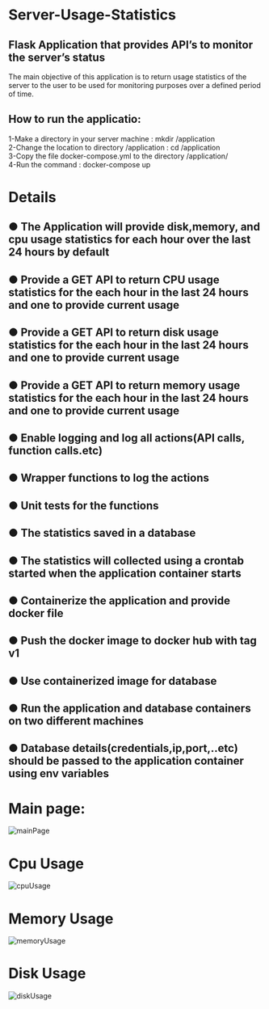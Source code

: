 # Server-Usage-Statistics

## Flask Application that provides API’s to monitor the server’s status
The main objective of this application is to return usage statistics of the server to the user to be
used for monitoring purposes over a defined period of time.

## How to run the applicatio:
1-Make a directory in your server machine : mkdir /application   
2-Change the location to directory /application : cd /application   
3-Copy the file docker-compose.yml to the directory /application/   
4-Run the command : docker-compose up  

# Details

## ● The Application will provide disk,memory, and cpu usage statistics for each hour over the last 24 hours by default
## ● Provide a GET API to return CPU usage statistics for the each hour in the last 24 hours and one to provide current usage
## ● Provide a GET API to return disk usage statistics for the each hour in the last 24 hours and one to provide current usage
## ● Provide a GET API to return memory usage statistics for the each hour in the last 24 hours and one to provide current usage
## ● Enable logging and log all actions(API calls, function calls.etc)
## ● Wrapper functions to log the actions
## ● Unit tests for the functions
## ● The statistics saved in a database
## ● The statistics will collected using a crontab started when the application container starts
## ● Containerize the application and provide docker file
## ● Push the docker image to docker hub with tag v1
## ● Use containerized image for database
## ● Run the application and database containers on two different machines
## ● Database details(credentials,ip,port,..etc) should be passed to the application container using env variables



# Main page:
![mainPage](https://github.com/Mohammad-Mualla-CE/Server-UsageStatistics/assets/103336547/070a3ff9-afff-4847-9cd7-6335d0b09b63)


# Cpu Usage
![cpuUsage](https://github.com/Mohammad-Mualla-CE/Server-UsageStatistics/assets/103336547/d9771b65-06a9-48e7-8559-764c0768964a)


# Memory Usage
![memoryUsage](https://github.com/Mohammad-Mualla-CE/Server-UsageStatistics/assets/103336547/3ff419e6-f97f-48e6-abaa-2d8884dc7f6c)


# Disk Usage
![diskUsage](https://github.com/Mohammad-Mualla-CE/Server-UsageStatistics/assets/103336547/557a933a-7482-4eeb-b66d-d5e5ada0589c)


